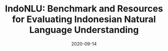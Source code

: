 ---
title: "IndoNLU: Benchmark and Resources for Evaluating Indonesian Natural Language Understanding"
collection: publications
status: published
permalink: /publication/2020-09-14-paper-indonlu
excerpt: ''
date: 2020-09-14
venue: 'AACL-IJCNLP'
paperurl: 'https://arxiv.org/pdf/2009.05387.pdf'
authors: 'Bryan Wilie*, Karissa Vincentio*, Genta Indra Winata*, Samuel Cahyawijaya*, Xiaohong Li, Zhi Yuan Lim, Sidik Soleman, Rahmad Mahendra, Pascale Fung, Syafri Bahar, Ayu Purwarianti'
citation: ''
paper: 'https://arxiv.org/pdf/2009.05387.pdf'
---